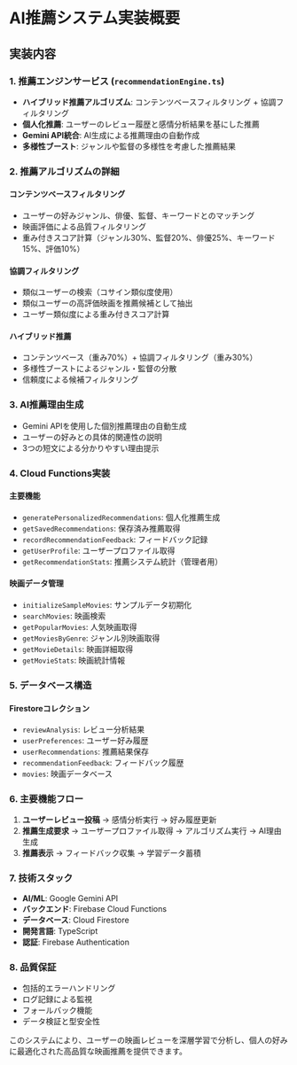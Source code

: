 # AI推薦システム実装概要

## 実装内容

### 1. 推薦エンジンサービス (`recommendationEngine.ts`)
- **ハイブリッド推薦アルゴリズム**: コンテンツベースフィルタリング + 協調フィルタリング
- **個人化推薦**: ユーザーのレビュー履歴と感情分析結果を基にした推薦
- **Gemini API統合**: AI生成による推薦理由の自動作成
- **多様性ブースト**: ジャンルや監督の多様性を考慮した推薦結果

### 2. 推薦アルゴリズムの詳細

#### コンテンツベースフィルタリング
- ユーザーの好みジャンル、俳優、監督、キーワードとのマッチング
- 映画評価による品質フィルタリング
- 重み付きスコア計算（ジャンル30%、監督20%、俳優25%、キーワード15%、評価10%）

#### 協調フィルタリング
- 類似ユーザーの検索（コサイン類似度使用）
- 類似ユーザーの高評価映画を推薦候補として抽出
- ユーザー類似度による重み付きスコア計算

#### ハイブリッド推薦
- コンテンツベース（重み70%）+ 協調フィルタリング（重み30%）
- 多様性ブーストによるジャンル・監督の分散
- 信頼度による候補フィルタリング

### 3. AI推薦理由生成
- Gemini APIを使用した個別推薦理由の自動生成
- ユーザーの好みとの具体的関連性の説明
- 3つの短文による分かりやすい理由提示

### 4. Cloud Functions実装

#### 主要機能
- `generatePersonalizedRecommendations`: 個人化推薦生成
- `getSavedRecommendations`: 保存済み推薦取得
- `recordRecommendationFeedback`: フィードバック記録
- `getUserProfile`: ユーザープロファイル取得
- `getRecommendationStats`: 推薦システム統計（管理者用）

#### 映画データ管理
- `initializeSampleMovies`: サンプルデータ初期化
- `searchMovies`: 映画検索
- `getPopularMovies`: 人気映画取得
- `getMoviesByGenre`: ジャンル別映画取得
- `getMovieDetails`: 映画詳細取得
- `getMovieStats`: 映画統計情報

### 5. データベース構造

#### Firestoreコレクション
- `reviewAnalysis`: レビュー分析結果
- `userPreferences`: ユーザー好み履歴
- `userRecommendations`: 推薦結果保存
- `recommendationFeedback`: フィードバック履歴
- `movies`: 映画データベース

### 6. 主要機能フロー

1. **ユーザーレビュー投稿** → 感情分析実行 → 好み履歴更新
2. **推薦生成要求** → ユーザープロファイル取得 → アルゴリズム実行 → AI理由生成
3. **推薦表示** → フィードバック収集 → 学習データ蓄積

### 7. 技術スタック
- **AI/ML**: Google Gemini API
- **バックエンド**: Firebase Cloud Functions
- **データベース**: Cloud Firestore
- **開発言語**: TypeScript
- **認証**: Firebase Authentication

### 8. 品質保証
- 包括的エラーハンドリング
- ログ記録による監視
- フォールバック機能
- データ検証と型安全性

このシステムにより、ユーザーの映画レビューを深層学習で分析し、個人の好みに最適化された高品質な映画推薦を提供できます。
